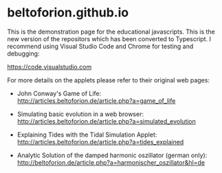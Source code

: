 # beltoforion.github.io
This is the demonstration page for the educational javascripts. This
is the new version of the repositors which has been converted to Typescript.
I recommend using Visual Studio Code and Chrome for testing and debugging:

https://code.visualstudio.com

For more details on the applets please refer to their original web pages:

- John Conway's Game of Life:		
http://articles.beltoforion.de/article.php?a=game_of_life	

- Simulating basic evolution in a web browser:			
http://articles.beltoforion.de/article.php?a=simulated_evolution

- Explaining Tides with the Tidal Simulation Applet:			
http://articles.beltoforion.de/article.php?a=tides_explained

- Analytic Solution of the damped harmonic oszillator (german only):	
http://beltoforion.de/article.php?a=harmonischer_oszillator&hl=de
